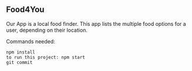 

## Food4You
Our App is a local food finder.  This app lists the multiple food options for a user, depending on their location.

Commands needed:
```
npm install
to run this project: npm start
git commit
```


